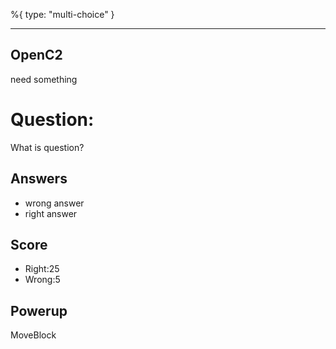 %{
 type: "multi-choice"
}

---
## OpenC2
need something

# Question:
What is question?

## Answers
- wrong answer
- right answer

## Score
- Right:25
- Wrong:5

## Powerup
MoveBlock
